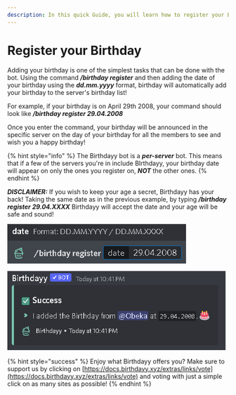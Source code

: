 ```yaml
---
description: In this quick Guide, you will learn how to register your Birthday
---
```


# Register your Birthday

Adding your birthday is one of the simplest tasks that can be done with the bot. Using the command _**/birthday register**_ and then adding the date of your birthday using the _**dd.mm.yyyy**_ format, birthday will automatically add your birthday to the server's birthday list!

For example, if your birthday is on April 29th 2008, your command should look like _**/birthday register 29.04.2008**_

Once you enter the command, your birthday will be announced in the specific server on the day of your birthday for all the members to see and wish you a happy birthday!&#x20;

{% hint style="info" %}
The Birthdayy bot is a _**per-server**_ bot. This means that if a few of the servers you're in include BIrthdayy, your birthday date will appear on only the ones you register on, _**NOT**_ the other ones.
{% endhint %}

_**DISCLAIMER:**_ If you wish to keep your age a secret, Birthdayy has your back! Taking the same date as in the previous example, by typing _**/birthday register 29.04.XXXX**_ Birthdayy will accept the date and your age will be safe and sound!

![](<../.gitbook/assets/image (1).png>)

![](<../.gitbook/assets/image (1) (1).png>)



{% hint style="success" %}
Enjoy what Birthdayy offers you? Make sure to support us by clicking on [https://docs.birthdayy.xyz/extras/links/vote](https://docs.birthdayy.xyz/extras/links/vote) and voting with just a simple click on as many sites as possible!
{% endhint %}
